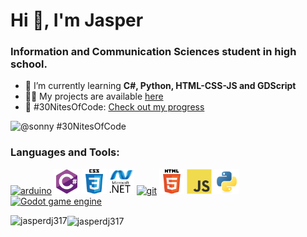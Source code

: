 # Hi 👋, I'm Jasper
### Information and Communication Sciences student in high school.

- 🌱 I’m currently learning **C#, Python, HTML-CSS-JS and GDScript**
- 👨‍💻 My projects are available [here](https://jasperdejonghe.vercel.app)
- 💜 #30NitesOfCode: [Check out my progress](https://codedex.io/@CyberPenguin/30-nites-of-code)  

![@sonny #30NitesOfCode](https://codedex.io/api/petStatus?user=CyberPenguin)


### Languages and Tools:

<p align="left">
  <a href="https://www.arduino.cc/" target="_blank"> <img src="https://cdn.worldvectorlogo.com/logos/arduino-1.svg" alt="arduino" width="40" height="40"/></a>
  <a href="https://www.w3schools.com/cs/" target="_blank"> <img src="https://raw.githubusercontent.com/devicons/devicon/master/icons/csharp/csharp-original.svg" alt="csharp" width="40" height="40"/></a>
  <a href="https://www.w3schools.com/css/" target="_blank"> <img src="https://raw.githubusercontent.com/devicons/devicon/master/icons/css3/css3-original-wordmark.svg" alt="css3" width="40" height="40"/></a>
  <a href="https://dotnet.microsoft.com/" target="_blank"> <img src="https://raw.githubusercontent.com/devicons/devicon/master/icons/dot-net/dot-net-original-wordmark.svg" alt="dotnet" width="40" height="40"/></a>
  <a href="https://git-scm.com/" target="_blank"> <img src="https://www.vectorlogo.zone/logos/git-scm/git-scm-icon.svg" alt="git" width="40" height="40"/></a>
  <a href="https://www.w3.org/html/" target="_blank"> <img src="https://raw.githubusercontent.com/devicons/devicon/master/icons/html5/html5-original-wordmark.svg" alt="html5" width="40" height="40"/></a>
  <a href="https://developer.mozilla.org/en-US/docs/Web/JavaScript" target="_blank"> <img src="https://raw.githubusercontent.com/devicons/devicon/master/icons/javascript/javascript-original.svg" alt="javascript" width="40" height="40"/></a>
  <a href="https://www.python.org" target="_blank"> <img src="https://raw.githubusercontent.com/devicons/devicon/master/icons/python/python-original.svg" alt="python" width="40" height="40"/></a>
  <a href="https://godotengine.org" target="_blank"> <img src="https://upload.wikimedia.org/wikipedia/commons/6/6a/Godot_icon.svg" alt="Godot game engine" width="40" height="40"/></a>
</p>
<img align="left" height=150 src="https://github-readme-stats.vercel.app/api/top-langs?username=jasperdj317&show_icons=true&locale=en&layout=compact" alt="jasperdj317" />
<img align="center" height=150 src="https://github-readme-stats.vercel.app/api?username=jasperdj317&show_icons=true&locale=en" alt="jasperdj317" />
